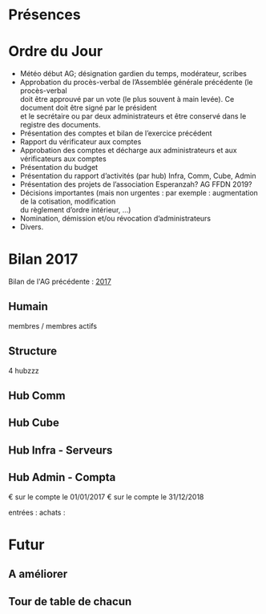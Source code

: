 <!-- TITLE: 01/26 (A.G.) -->
<!-- SUBTITLE: AG portant sur 2018/2019 General Assembly -->

# Présences
# Ordre du Jour
* Météo début AG; désignation gardien du temps, modérateur, scribes  
* Approbation    du    procès-­verbal    de    l’Assemblée    générale    précédente  (le    procès-­verbal    
doit    être    approuvé    par    un    vote    (le    plus    souvent    à    main    levée). Ce    document    doit    être    signé    par    le    président    
et    le    secrétaire    ou    par    deux    administrateurs    et    être    conservé dans    le    registre    des    documents.
* Présentation    des    comptes    et    bilan    de    l’exercice    précédent   
* Rapport    du    vérificateur    aux    comptes   
* Approbation    des    comptes    et    décharge    aux    administrateurs    et    aux    vérificateurs    aux    comptes  
* Présentation    du    budget   
* Présentation    du    rapport    d’activités  (par hub) Infra, Comm, Cube, Admin
* Présentation    des    projets    de    l’association  Esperanzah? AG FFDN 2019?
* Décisions    importantes    (mais    non    urgentes    :    par    exemple    :    augmentation    de    la    cotisation,    modification    
du    règlement    d’ordre    intérieur,    ...)    
* Nomination,    démission    et/ou    révocation    d’administrateurs   
* Divers.

# Bilan 2017

Bilan de l'AG précédente : [2017](https://wiki.neutrinet.be/pvs/2017/12-17)


## Humain
membres / membres actifs

## Structure
 4 hubzzz

## Hub Comm


## Hub Cube



## Hub Infra - Serveurs



## Hub Admin - Compta
€ sur le compte le 01/01/2017
€ sur le compte le 31/12/2018

entrées :
achats :




# Futur


## A améliorer

## Tour de table de chacun
